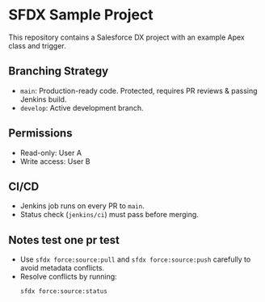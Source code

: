 # SFDX Sample Project

This repository contains a Salesforce DX project with an example Apex class and trigger.

## Branching Strategy
- `main`: Production-ready code. Protected, requires PR reviews & passing Jenkins build.
- `develop`: Active development branch.

## Permissions
- Read-only: User A
- Write access: User B

## CI/CD
- Jenkins job runs on every PR to `main`.
- Status check (`jenkins/ci`) must pass before merging.

## Notes test one pr test
- Use `sfdx force:source:pull` and `sfdx force:source:push` carefully to avoid metadata conflicts.
- Resolve conflicts by running:
  ```bash
  sfdx force:source:status
